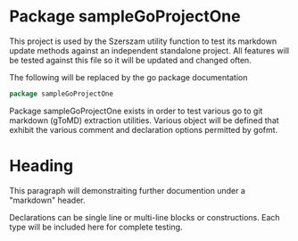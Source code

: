 <!--- goToMD::Auto:: See github.com/dancsecs/goToMD ** DO NOT MODIFY ** -->

# Package sampleGoProjectOne

This project is used by the Szerszam utility function to test its markdown
update methods against an independent standalone project. All features
will be tested against this file so it will be updated and changed often.

The following will be replaced by the go package documentation

<!--- goToMD::Bgn::doc::./package -->
```go
package sampleGoProjectOne
```

Package sampleGoProjectOne exists in order to test various go to git markdown
(gToMD) extraction utilities.  Various object will be defined that exhibit
the various comment and declaration options permitted by gofmt.

# Heading

This paragraph will demonstraiting further documention under a "markdown"
header.

Declarations can be single line or multi-line blocks or constructions.  Each
type will be included here for complete testing.
<!--- goToMD::End::doc::./package -->
